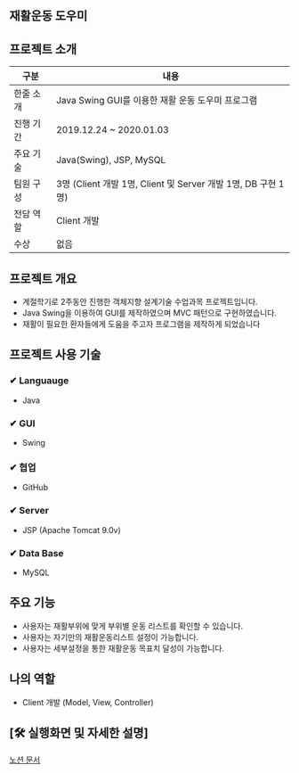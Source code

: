 ## 재활운동 도우미

## 프로젝트 소개
|구분|내용|
|------|---|
|한줄 소개|Java Swing GUI를 이용한 재활 운동 도우미 프로그램|
|진행 기간|2019.12.24 ~ 2020.01.03|
|주요 기술| Java(Swing), JSP, MySQL |
|팀원 구성|3명 (Client 개발 1명, Client 및 Server 개발 1명, DB 구현 1명)|
|전담 역할|Client 개발|
|수상|없음|
## 프로젝트 개요


- 계절학기로 2주동안 진행한 객체지향 설계기술 수업과목 프로젝트입니다.
- Java Swing을 이용하여 GUI를 제작하였으며 MVC 패턴으로 구현하였습니다.
- 재활이 필요한 환자들에게 도움을 주고자 프로그램을 제작하게 되었습니다

## 프로젝트 사용 기술


### ✔ Languauge

- Java

### ✔ GUI

- Swing

### ✔ 협업

- GitHub

### ✔ Server

- JSP (Apache Tomcat 9.0v)

### ✔ Data Base

- MySQL

## 주요 기능


- 사용자는 재활부위에 맞게 부위별 운동 리스트를 확인할 수 있습니다.
- 사용자는 자기만의 재활운동리스트 설정이 가능합니다.
- 사용자는 세부설정을 통한 재활운동 목표치 달성이 가능합니다.

## 나의 역할


- Client 개발 (Model, View, Controller)

## [🛠 실행화면 및 자세한 설명]

[노션 문서](https://www.notion.so/Java-Swing-5e7987df0451437bab7c12af02ba2d88)


